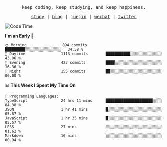 <p align="center">
  <samp>
    <span>keep coding, keep studying, and keep happiness.</span>
  </samp>
</p>

<p align="center">
  <samp>
    <a href="https://github.com/ouduidui/fe-study">study</a> |
    <a href="https://deweyou.me">blog</a>  |
    <a href="https://juejin.cn/user/4309700183594366">juejin</a> |
    <a href="https://user-images.githubusercontent.com/54696834/165071004-6509e3f2-90c3-448c-9d92-3da42b0c2021.jpeg">wechat</a> |
    <a href="https://twitter.com/ouduidui">twitter</a>
  </samp>
</p>

<!--START_SECTION:waka-->
![Code Time](http://img.shields.io/badge/Code%20Time-2%2C644%20hrs%2013%20mins-blue)

**I'm an Early 🐤** 

```text
🌞 Morning                894 commits         █████████░░░░░░░░░░░░░░░░   34.58 % 
🌆 Daytime                1113 commits        ███████████░░░░░░░░░░░░░░   43.06 % 
🌃 Evening                423 commits         ████░░░░░░░░░░░░░░░░░░░░░   16.36 % 
🌙 Night                  155 commits         ██░░░░░░░░░░░░░░░░░░░░░░░   06.00 % 
```


📊 **This Week I Spent My Time On** 

```text
💬 Programming Languages: 
TypeScript               24 hrs 11 mins      █████████████████████░░░░   84.38 % 
JSON                     1 hr 41 mins        █░░░░░░░░░░░░░░░░░░░░░░░░   05.87 % 
JavaScript               1 hr 35 mins        █░░░░░░░░░░░░░░░░░░░░░░░░   05.57 % 
LESS                     27 mins             ░░░░░░░░░░░░░░░░░░░░░░░░░   01.62 % 
Markdown                 16 mins             ░░░░░░░░░░░░░░░░░░░░░░░░░   00.94 % 
```


<!--END_SECTION:waka-->
